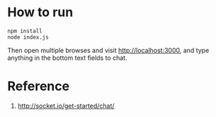 How to run
=======

```
npm install
node index.js
```

Then open multiple browses and visit <http://localhost:3000>, and type anything in the bottom text fields to chat.

Reference
============

1. <http://socket.io/get-started/chat/>